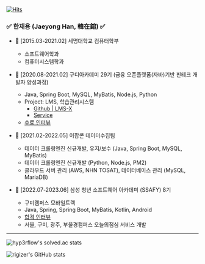 [![Hits](https://hits.seeyoufarm.com/api/count/incr/badge.svg?url=https%3A%2F%2Fgithub.com%2Frigizer&count_bg=%2379C83D&title_bg=%23555555&icon=macys.svg&icon_color=%23E7E7E7&title=hits&edge_flat=false)](https://hits.seeyoufarm.com)

### ✅ 한재용 (Jaeyong Han, 韓在鎔) ✅


+ 🍉 [2015.03-2021.02] 세명대학교 컴퓨터학부
  + 소프트웨어학과
  + 컴퓨터시스템학과
  
+ 🍊 [2020.08-2021.02] 구디아카데미 29기 (금융 오픈플랫폼(자바)기반 핀테크 개발자 양성과정)
  + Java, Spring Boot, MySQL, MyBatis, Node.js, Python
  + Project: LMS, 학습관리시스템
    + [Github | LMS-X](https://github.com/rigizer/LMS-X)
    + [Service](http://rigizer.iptime.org/lms)
  + [수료 인터뷰](https://www.gdu.co.kr/community/community_030100.html?bmain=view&uid=105)
+ 🍋 [2021.02-2022.05] 이팝콘 데이터수집팀
  + 데이터 크롤링엔진 신규개발, 유지/보수 (Java, Spring Boot, MySQL, MyBatis)
  + 데이터 크롤링엔진 신규개발 (Python, Node.js, PM2)
  + 클라우드 서버 관리 (AWS, NHN TOSAT), 데이터베이스 관리 (MySQL, MariaDB)
+ 🥝 [2022.07-2023.06] 삼성 청년 소프트웨어 아카데미 (SSAFY) 8기
  + 구미캠퍼스 모바일트랙
  + Java, Spring, Spring Boot, MyBatis, Kotlin, Android
  + [합격 인터뷰](https://www.instagram.com/p/Chl5Lxhv_oC)
  + 서울, 구미, 광주, 부울경캠퍼스 오늘의점심 서비스 개발

---

![hyp3rflow's solved.ac stats](https://github-readme-solvedac.hyp3rflow.vercel.app/api/?handle=appleboy)

![rigizer's GitHub stats](https://github-readme-stats.vercel.app/api?username=rigizer&layout=compact&theme=tokyonight&show_icons=true)
